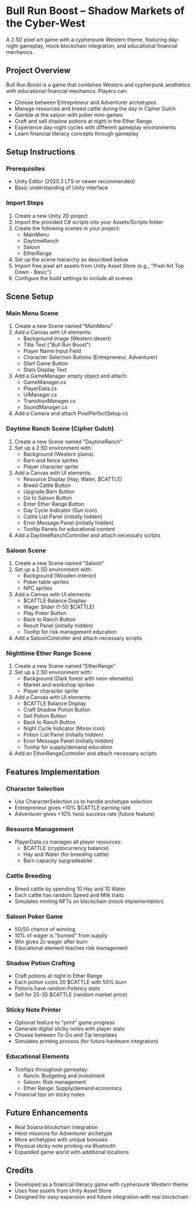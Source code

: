 # Bull Run Boost – Shadow Markets of the Cyber-West

A 2.5D pixel art game with a cypherpunk Western theme, featuring day-night gameplay, mock blockchain integration, and educational financial mechanics.

## Project Overview

Bull Run Boost is a game that combines Western and cypherpunk aesthetics with educational financial mechanics. Players can:

- Choose between Entrepreneur and Adventurer archetypes
- Manage resources and breed cattle during the day in Cipher Gulch
- Gamble at the saloon with poker mini-games
- Craft and sell shadow potions at night in the Ether Range
- Experience day-night cycles with different gameplay environments
- Learn financial literacy concepts through gameplay

## Setup Instructions

### Prerequisites
- Unity Editor (2020.3 LTS or newer recommended)
- Basic understanding of Unity interface

### Import Steps
1. Create a new Unity 2D project
2. Import the provided C# scripts into your Assets/Scripts folder
3. Create the following scenes in your project:
   - MainMenu
   - DaytimeRanch
   - Saloon
   - EtherRange
4. Set up the scene hierarchy as described below
5. Import free pixel art assets from Unity Asset Store (e.g., "Pixel Art Top Down - Basic")
6. Configure the build settings to include all scenes

## Scene Setup

### Main Menu Scene
1. Create a new Scene named "MainMenu"
2. Add a Canvas with UI elements:
   - Background Image (Western desert)
   - Title Text ("Bull Run Boost")
   - Player Name Input Field
   - Character Selection Buttons (Entrepreneur, Adventurer)
   - Start Game Button
   - Stats Display Text
3. Add a GameManager empty object and attach:
   - GameManager.cs
   - PlayerData.cs
   - UIManager.cs
   - TransitionManager.cs
   - SoundManager.cs
4. Add a Camera and attach PixelPerfectSetup.cs

### Daytime Ranch Scene (Cipher Gulch)
1. Create a new Scene named "DaytimeRanch"
2. Set up a 2.5D environment with:
   - Background (Western plains)
   - Barn and fence sprites
   - Player character sprite
3. Add a Canvas with UI elements:
   - Resource Display (Hay, Water, $CATTLE)
   - Breed Cattle Button
   - Upgrade Barn Button
   - Go to Saloon Button
   - Enter Ether Range Button
   - Day Cycle Indicator (Sun icon)
   - Cattle List Panel (initially hidden)
   - Error Message Panel (initially hidden)
   - Tooltip Panels for educational content
4. Add a DaytimeRanchController and attach necessary scripts

### Saloon Scene
1. Create a new Scene named "Saloon"
2. Set up a 2.5D environment with:
   - Background (Wooden interior)
   - Poker table sprites
   - NPC sprites
3. Add a Canvas with UI elements:
   - $CATTLE Balance Display
   - Wager Slider (1-50 $CATTLE)
   - Play Poker Button
   - Back to Ranch Button
   - Result Panel (initially hidden)
   - Tooltip for risk management education
4. Add a SaloonController and attach necessary scripts

### Nighttime Ether Range Scene
1. Create a new Scene named "EtherRange"
2. Set up a 2.5D environment with:
   - Background (Dark forest with neon elements)
   - Market and workshop sprites
   - Player character sprite
3. Add a Canvas with UI elements:
   - $CATTLE Balance Display
   - Craft Shadow Potion Button
   - Sell Potion Button
   - Back to Ranch Button
   - Night Cycle Indicator (Moon icon)
   - Potion List Panel (initially hidden)
   - Error Message Panel (initially hidden)
   - Tooltip for supply/demand education
4. Add an EtherRangeController and attach necessary scripts

## Features Implementation

### Character Selection
- Use CharacterSelection.cs to handle archetype selection
- Entrepreneur gives +10% $CATTLE earning rate
- Adventurer gives +10% heist success rate (future feature)

### Resource Management
- PlayerData.cs manages all player resources:
  - $CATTLE (cryptocurrency balance)
  - Hay and Water (for breeding cattle)
  - Barn capacity (upgradeable)

### Cattle Breeding
- Breed cattle by spending 10 Hay and 10 Water
- Each cattle has random Speed and Milk traits
- Simulates minting NFTs on blockchain (mock implementation)

### Saloon Poker Game
- 50/50 chance of winning
- 10% of wager is "burned" from supply
- Win gives 2x wager after burn
- Educational element teaches risk management

### Shadow Potion Crafting
- Craft potions at night in Ether Range
- Each potion costs 20 $CATTLE with 50% burn
- Potions have random Potency stats
- Sell for 25-35 $CATTLE (random market price)

### Sticky Note Printer
- Optional feature to "print" game progress
- Generate digital sticky notes with player stats
- Choose between To-Do and Tip templates
- Simulates printing process (for future hardware integration)

### Educational Elements
- Tooltips throughout gameplay:
  - Ranch: Budgeting and investment
  - Saloon: Risk management
  - Ether Range: Supply/demand economics
- Financial tips on sticky notes

## Future Enhancements
- Real Solana blockchain integration
- Heist missions for Adventurer archetype
- More archetypes with unique bonuses
- Physical sticky note printing via Bluetooth
- Expanded game world with additional locations

## Credits
- Developed as a financial literacy game with cypherpunk Western theme
- Uses free assets from Unity Asset Store
- Designed for easy expansion and future integration with real blockchain
